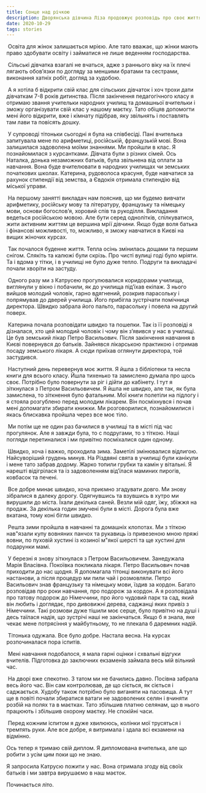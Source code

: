 ```yaml
---
title: Сонце над річкою
description: Дворянська дівчина Ліза продовжує розповідь про своє життя на переломі ХІХ та ХХ століть 
date: 2020-10-29
tags: stories
---
```


​           Освіта для жінок залишається мрією. Але тато вважає, що жінки мають право здобувати освіту і займатися не лише веденням господарства. 

​          Сільські дівчатка взагалі не вчаться, адже з раннього віку на їх плечі лягають обов’язки по догляду за меншими братами та сестрами, виконання хатніх робіт, догляд за худобою. 

​          А я хотіла б відкрити свій клас для сільських дівчаток і хоч трохи дати дівчаткам 7-8 років дитинства. Після закінчення педагогічного класу я отримаю звання учительки народних училищ та домашньої вчительки і зможу організувати свій клас у нашому маєтку. Тато обіцяв допомогти мені його відкрити, вже і кімнату підібрав, яку звільнять і поставлять там лави та повісять дошку. 

​        У супроводі тітоньки сьогодні я була на співбесіді. Пані вчителька запитувала мене по арифметиці, російській, французькій мові. Вона залишилася задоволена моїми знаннями. Ми пройшли в клас. Я познайомилася з курсантками. Дівчата були з різних сімей. Ось Наталка, донька незаможних батьків, була звільнена від оплати за навчання. Вона буде вчителювати в народних училищах чи земських початкових школах. Катерина, рудоволоса красуня, буде навчатися за рахунок стипендії від земства, а Євдокія отримала стипендію від міської управи.

​        На першому занятті викладач нам пояснив, що ми будемо вивчати арифметику, російську мову та літературу, французьку та німецьку мови, основи богослов’я, хоровий спів та рукоділля. Викладання ведеться російською мовою. Але бути серед однолітків, спілкуватися, жити активним життям це вершина мрії дівчини. Якщо буде воля батька і фінансові можливості, то, можливо, я зможу навчатися в Києві на вищих жіночих курсах. 

​      Так почалося буденне життя. Тепла осінь змінилась дощами та першим снігом. Слякіть та калюжі були скрізь. Про чисті вулиці годі було мріяти. Та і вдома у тітки, і в училищі не було дуже тепло. Подруги та викладачі почали хворіти на застуду.

​     Одного разу ми з Катрусею прогулювалися коридорами училища, виглянули у вікно і побачили, як до училища під’їхав екіпаж. З нього вийшов молодий чоловік, гарно вдягнений, розкрив парасольку і попрямував до дверей училища. Його прибігла зустрічати помічниця директора. Швидко забрала його пальто, парасольку і повела на другий поверх.

​     Катерина почала розповідати швидко та пошепки. Так із її розповіді я дізналася, хто цей молодий чоловік і чому він з’явився у нас в училищі. Це був земський лікар Петро Васильович. Після закінчення навчання в Києві повернувся до батьків. Зайнявся лікарською практикою і отримав посаду земського лікаря. А сюди приїхав оглянути директора, той застудився. 

​     Наступний день перевернув моє життя. Я йшла з бібліотеки та несла книги для всього класу. Йшла тихенько та замислено думала про щось своє. Потрібно було повернути за ріг і дійти до кабінету. І тут я зіткнулася з Петром Васильовичем. Я йшла не швидко, але так, як була замислена, то зіткнення було фатальним. Мої книги полетіли на підлогу і я стояла розгублено перед молодим лікарем. Він посміхнувся і почав мені допомагати збирати книжки. Ми розговорилися, познайомилися і якась блискавка пройшла через все моє тіло.

​     Ми потім ще не один раз бачилися в училищі та в місті під час прогулянок. Але я завжди була, то с подругами, то з тіткою. Наші погляди перетиналися і ми привітно посміхалися один одному. 

​    Швидко, хоча і важко, проходила зима. Заметілі змінювалися відлигою. Найсуворіший грудень минув. На Різдвяні свята в училищі були канікули і мене тато забрав додому. Жарко топили грубки та камін у вітальні. Я нарешті відігрілася та із задоволенням від’їлася маминих пирогів, ковбасок та печені. 

​     Все добре минає швидко, хоча приємно згадувати довго. Ми знову зібралися в далеку дорогу. Одягнувшись та взувшись в хутро ми вирушили до міста. Їхали декілька саней. Везли мій одяг, їжу, збіжжя на продаж. За декілька годин змучені були в місті. Дорога була вже вкатана, тому коні  бігли швидко. 

​    Решта зими пройшла в навчанні та домашніх клопотах. Ми з тіткою нав"язали купу вовняних панчох  та рукавиць із привезеною мною пряжі вовни, по пуховій хустині із козиної м"якої шерсті та ще хустині для подарунки мамі.

​     У березні я знову зіткнулася з Петром Васильовичем. Занедужала Марія Власівна. Покоївка покликала лікаря. Петро Васильович почав приходити до нас щодня. Я допомагала тітонці виконувати всі його настанови, а після процедур ми пили чай і розмовляли. Петро Васильович знав французьку та німецьку мови, їздив за кордон. Багато розповідав про роки навчання, про подорож за кордон. А я розповідала про татову подорож до Німеччини, про його чудовий парк та сад, який він любить і доглядає, про дивовижні дерева, саджанці яких привіз з Німеччини. Такі розмови дуже тішили моє серце, було привітно на душі і десь таїлася надія, що зустрічі наші не закінчаться. Якщо б я знала, яке чекає мене потрясіння у майбутньому, то не плекала б даремних надій.

​     Тітонька одужала. Все було добре. Настала весна. На курсах розпочиналася пора іспитів.

​     Мені навчання подобалося, я мала гарні оцінки і схвальні відгуки вчителів. Підготовка до заключних екзаменів займала весь мій вільний час.

​    На дворі вже спекотно. З татом ми не бачились давно. Посівна забрала весь його час. Він сам контролював, де що сіється, як сіється і саджається. Худобу також потрібно було виганяти на пасовища. А тут ще в повіті почали збиратися ватаги не задоволених селян і вчиняти розбій на полях та в маєтках. Тато збільшив платню селянам, що в нього працюють і збільшив охорону маєтку. Не спокійні часи.

​    Перед кожним іспитом я дуже хвилююсь, колінки мої трусяться і тремтять руки. Але все добре, я витримала і здала всі екзамени на відмінно. 

   Ось тепер я тримаю свій диплом. Я дипломована вчителька, але що робити з усім цим поки що не знаю.

   Я запросила Катрусю пожити у нас. Вона отримала згоду від своїх батьків і ми завтра вирушаємо в наш маєток. 

   Починається літо.

